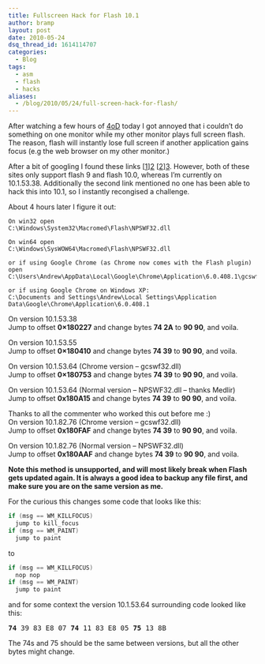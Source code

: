 ```yaml
---
title: Fullscreen Hack for Flash 10.1
author: bramp
layout: post
date: 2010-05-24
dsq_thread_id: 1614114707
categories:
  - Blog
tags:
  - asm
  - flash
  - hacks
aliases:
  - /blog/2010/05/24/full-screen-hack-for-flash/
---
```

After watching a few hours of [4oD][1] today I got annoyed that i couldn&#8217;t do something on one monitor while my other monitor plays full screen flash. The reason, flash will instantly lose full screen if another application gains focus (e.g the web browser on my other monitor.)

After a bit of googling I found these links [[1]][2] [[2]][3]. However, both of these sites only support flash 9 and flash 10.0, whereas I&#8217;m currently on 10.1.53.38. Additionally the second link mentioned no one has been able to hack this into 10.1, so I instantly recongised a challenge.

About 4 hours later I figure it out:

```text
On win32 open
C:\Windows\System32\Macromed\Flash\NPSWF32.dll

On win64 open
C:\Windows\SysWOW64\Macromed\Flash\NPSWF32.dll

or if using Google Chrome (as Chrome now comes with the Flash plugin) open
C:\Users\Andrew\AppData\Local\Google\Chrome\Application\6.0.408.1\gcswf32.dll

or if using Google Chrome on Windows XP:
C:\Documents and Settings\Andrew\Local Settings\Application Data\Google\Chrome\Application\6.0.408.1
```

On version 10.1.53.38  
Jump to offset **0&#215;180227** and change bytes **74 2A** to **90 90**, and voila.

On version 10.1.53.55  
Jump to offset **0&#215;180410** and change bytes **74 39** to **90 90**, and voila.

On version 10.1.53.64 (Chrome version &#8211; gcswf32.dll)  
Jump to offset **0&#215;180753** and change bytes **74 39** to **90 90**, and voila.

On version 10.1.53.64 (Normal version &#8211; NPSWF32.dll &#8211; thanks Medlir)  
Jump to offset **0x180A15** and change bytes **74 39** to **90 90**, and voila.

Thanks to all the commenter who worked this out before me :)  
On version 10.1.82.76 (Chrome version &#8211; gcswf32.dll)  
Jump to offset **0x180FAF** and change bytes **74 39** to **90 90**, and voila.

On version 10.1.82.76 (Normal version &#8211; NPSWF32.dll)  
Jump to offset **0x180AAF** and change bytes **74 39** to **90 90**, and voila.

**Note this method is unsupported, and will most likely break when Flash gets updated again. It is always a good idea to backup any file first, and make sure you are on the same version as me.**

For the curious this changes some code that looks like this:

```c
if (msg == WM_KILLFOCUS)
  jump to kill_focus
if (msg == WM_PAINT)
  jump to paint
```

to

```c
if (msg == WM_KILLFOCUS)
  nop nop
if (msg == WM_PAINT)
  jump to paint
```

and for some context the version 10.1.53.64 surrounding code looked like this:

<pre><b>74</b> 39 83 E8 07 <b>74</b> 11 83 E8 05 <b>75</b> 13 8B
</pre>

The 74s and 75 should be the same between versions, but all the other bytes might change.

 [1]: http://www.channel4.com/programmes/4od
 [2]: http://my.opera.com/d.i.z./blog/2009/04/22/watch-fullscreen-flash-while-working-on-another-screen
 [3]: http://jmaxxz.com/index.php?option=com_content&view=article&id=89:flashhacker&catid=16:downloads&Itemid=32
 
